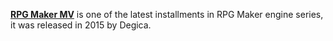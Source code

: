 [**RPG Maker MV**](https://www.rpgmakerweb.com/products/rpg-maker-mv) is one of the latest installments in RPG Maker engine series, it was released in 2015 by Degica.